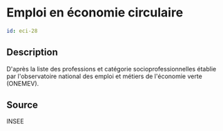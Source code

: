 # Emploi en économie circulaire
```yaml
id: eci-28
```
## Description
D'après la liste des professions et catégorie socioprofessionnelles établie par l'observatoire national des emploi et métiers de l'économie verte (ONEMEV).

## Source
INSEE


